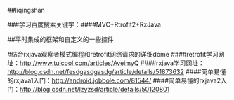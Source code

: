 ##liqingshan

###学习百度搜索关键字：####MVC+Rtrofit2+RxJava

##平时集成的框架和自定义的一些控件

#结合rxjava观察者模式编程和retrofit网络请求的详细dome
####retrofit学习网址：http://www.tuicool.com/articles/AveimyQ
####rxjava学习网址：http://blog.csdn.net/fesdgasdgasdg/article/details/51873632
####简单易懂的rxjava1入门：http://android.jobbole.com/81544/
####简单易懂的rxjava2入门：http://blog.csdn.net/lzyzsd/article/details/50120801
